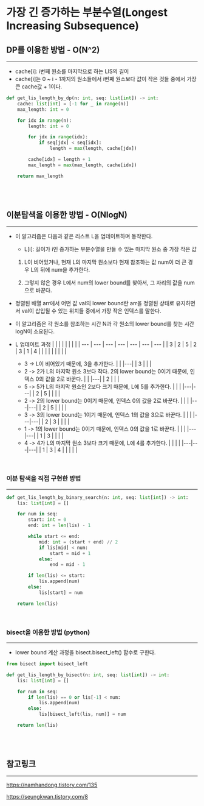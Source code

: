# 가장 긴 증가하는 부분수열(Longest Increasing Subsequence)

## DP를 이용한 방법 - O(N^2)

---

-   cache[i]: i번째 원소를 마지막으로 하는 LIS의 길이
-   cache[i]는 0 ~ i - 1까지의 원소들에서 i번째 원소보다 값이 작은 것들 중에서 가장 큰 cache값 + 1이다.

```python
def get_lis_length_by_dp(n: int, seq: list[int]) -> int:
    cache: list[int] = [-1 for _ in range(n)]
    max_length: int = 0

    for idx in range(n):
        length: int = 0

        for jdx in range(idx):
            if seq[jdx] < seq[idx]:
                length = max(length, cache[jdx])

        cache[idx] = length + 1
        max_length = max(max_length, cache[idx])

    return max_length
```

<br>

<br>

## 이분탐색을 이용한 방법 - O(NlogN)

---

-   이 알고리즘은 다음과 같은 리스트 L을 업데이트하며 동작한다.

    -   L[i]: 길이가 i인 증가하는 부분수열을 만들 수 있는 마지막 원소 중 가장 작은 값

    1. L이 비어있거나, 현재 L의 마지막 원소보다 현재 참조하는 값 num이 더 큰 경우 L의 뒤에 num을 추가한다.

    2. 그렇지 않은 경우 L에서 num의 lower bound를 찾아서, 그 자리의 값을 num으로 바꾼다.

-   정렬된 배열 arr에서 어떤 값 val의 lower bound란 arr을 정렬된 상태로 유지하면서 val이 삽입될 수 있는 위치들 중에서 가장 작은 인덱스를 말한다.

-   이 알고리즘은 각 원소를 참조하는 시간 N과 각 원소의 lower bound를 찾는 시간 logN이 소요된다.

-   L 업데이트 과정
    | | | | | | | |
    | --- | --- | --- | --- | --- | --- | --- |
    | 3 | 2 | 5 | 2 | 3 | 1 | 4 |
    | | | | | | | |
    -   3 -> L이 비어있기 때문에, 3을 추가한다.
        | |
        |---|
        | 3 |
        | |
    -   2 -> 2가 L의 마지막 원소 3보다 작다. 2의 lower bound는 0이기 때문에, 인덱스 0의 값을 2로 바꾼다.
        | |
        |---|
        | 2 |
        | |
    -   5 -> 5가 L의 마지막 원소인 2보다 크기 때문에, L에 5를 추가한다.
        | | |
        |---|---|
        | 2 | 5 |
        | | |
    -   2 -> 2의 lower bound는 0이기 때문에, 인덱스 0의 값을 2로 바꾼다.
        | | |
        |---|---|
        | 2 | 5 |
        | | |
    -   3 -> 3의 lower bound는 1이기 때문에, 인덱스 1의 값을 3으로 바꾼다.
        | | |
        |---|---|
        | 2 | 3 |
        | | |
    -   1 -> 1의 lower bound는 0이기 때문에, 인덱스 0의 값을 1로 바꾼다.
        | | |
        |---|---|
        | 1 | 3 |
        | | |
    -   4 -> 4가 L의 마지막 원소 3보다 크기 때문에, L에 4를 추가한다.
        | | | |
        |---|---|---|
        | 1 | 3 | 4 |
        | | | |

<br>

### 이분 탐색을 직접 구현한 방법

---

```python
def get_lis_length_by_binary_search(n: int, seq: list[int]) -> int:
    lis: list[int] = []

    for num in seq:
        start: int = 0
        end: int = len(lis) - 1

        while start <= end:
            mid: int = (start + end) // 2
            if lis[mid] < num:
                start = mid + 1
            else:
                end = mid - 1

        if len(lis) <= start:
            lis.append(num)
        else:
            lis[start] = num

    return len(lis)
```

<br>

### bisect을 이용한 방법 (python)

---

-   lower bound 계산 과정을 bisect.bisect_left() 함수로 구한다.

```python
from bisect import bisect_left

def get_lis_length_by_bisect(n: int, seq: list[int]) -> int:
    lis: list[int] = []

    for num in seq:
        if len(lis) == 0 or lis[-1] < num:
            lis.append(num)
        else:
            lis[bisect_left(lis, num)] = num

    return len(lis)
```

<br>

<br>

## 참고링크

---

https://namhandong.tistory.com/135

https://seungkwan.tistory.com/8
